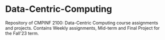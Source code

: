 # Data-Centric-Computing
Repository of CMPINF 2100: Data-Centric Computing course assignments and projects.
Contains Weekly assignments, Mid-term and Final Project for the Fall'23 term.
